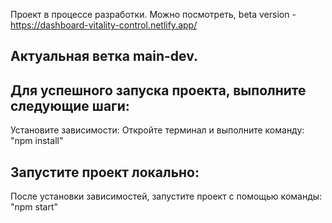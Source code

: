 Проект в процессе разработки. Можно посмотреть, beta version - https://dashboard-vitality-control.netlify.app/

## Актуальная ветка main-dev.

## Для успешного запуска проекта, выполните следующие шаги:

Установите зависимости: 
Откройте терминал и выполните команду:
"npm install"

## Запустите проект локально: 
После установки зависимостей, запустите проект с помощью команды:
"npm start"

